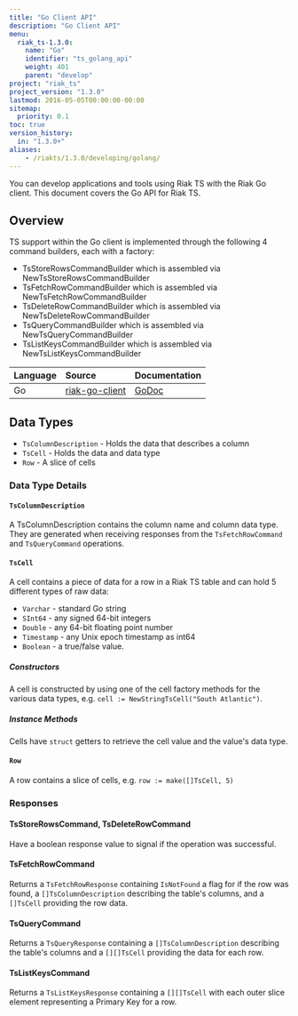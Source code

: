 ```yaml
---
title: "Go Client API"
description: "Go Client API"
menu:
  riak_ts-1.3.0:
    name: "Go"
    identifier: "ts_golang_api"
    weight: 401
    parent: "develop"
project: "riak_ts"
project_version: "1.3.0"
lastmod: 2016-05-05T00:00:00-00:00
sitemap:
  priority: 0.1
toc: true
version_history:
  in: "1.3.0+"
aliases:
    - /riakts/1.3.0/developing/golang/
---
```


You can develop applications and tools using Riak TS with the Riak Go client.
This document covers the Go API for Riak TS.

## Overview

TS support within the Go client is implemented through the following 4 command builders, each with a factory:

* TsStoreRowsCommandBuilder which is assembled via NewTsStoreRowsCommandBuilder
* TsFetchRowCommandBuilder which is assembled via NewTsFetchRowCommandBuilder
* TsDeleteRowCommandBuilder which is assembled via NewTsDeleteRowCommandBuilder
* TsQueryCommandBuilder which is assembled via NewTsQueryCommandBuilder
* TsListKeysCommandBuilder which is assembled via NewTsListKeysCommandBuilder

Language | Source | Documentation |
:--------|:-------|:--------------|
Go | [riak-go-client](https://github.com/basho/riak-go-client) | [GoDoc](https://godoc.org/github.com/basho/riak-go-client) |

## Data Types

* `TsColumnDescription` - Holds the data that describes a column
* `TsCell` - Holds the data and data type
* `Row` - A slice of cells

### Data Type Details

#### `TsColumnDescription`

A TsColumnDescription contains the column name and column data type. They are generated when receiving responses from the `TsFetchRowCommand` and `TsQueryCommand` operations.

#### `TsCell`

A cell contains a piece of data for a row in a Riak TS table and can hold 5 different types of raw data:

* `Varchar` - standard Go string
* `SInt64` - any signed 64-bit integers
* `Double` - any 64-bit floating point number
* `Timestamp` - any Unix epoch timestamp as int64
* `Boolean` - a true/false value.

##### Constructors

A cell is constructed by using one of the cell factory methods for the various data types, e.g. `cell := NewStringTsCell("South Atlantic")`.

##### Instance Methods

Cells have `struct` getters to retrieve the cell value and the value's data type.

#### `Row`

A row contains a slice of cells, e.g. `row := make([]TsCell, 5)`

### Responses

#### TsStoreRowsCommand, TsDeleteRowCommand

Have a boolean response value to signal if the operation was successful.

#### TsFetchRowCommand

Returns a `TsFetchRowResponse` containing `IsNotFound` a flag for if the row was found, a `[]TsColumnDescription` describing the table's columns, and a `[]TsCell` providing the row data.

#### TsQueryCommand

Returns a `TsQueryResponse` containing a `[]TsColumnDescription` describing the table's columns and a `[][]TsCell` providing the data for each row.

#### TsListKeysCommand

Returns a `TsListKeysResponse` containing a `[][]TsCell` with each outer slice element representing a Primary Key for a row.
